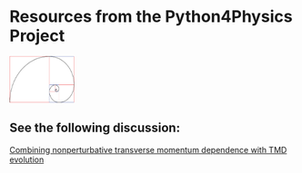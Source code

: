 # Resources from the Python4Physics Project
<img src="images/goldenspiral.png" width="114" height="82">

## See the following discussion:

[Combining nonperturbative transverse momentum dependence with TMD evolution](https://arxiv.org/abs/2205.05750)
